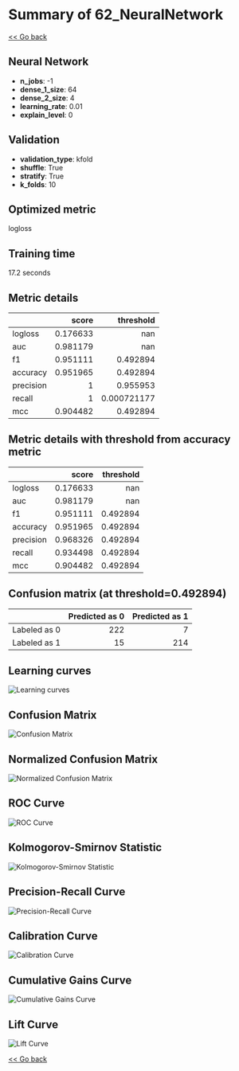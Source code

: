 # Summary of 62_NeuralNetwork

[<< Go back](../README.md)


## Neural Network
- **n_jobs**: -1
- **dense_1_size**: 64
- **dense_2_size**: 4
- **learning_rate**: 0.01
- **explain_level**: 0

## Validation
 - **validation_type**: kfold
 - **shuffle**: True
 - **stratify**: True
 - **k_folds**: 10

## Optimized metric
logloss

## Training time

17.2 seconds

## Metric details
|           |    score |     threshold |
|:----------|---------:|--------------:|
| logloss   | 0.176633 | nan           |
| auc       | 0.981179 | nan           |
| f1        | 0.951111 |   0.492894    |
| accuracy  | 0.951965 |   0.492894    |
| precision | 1        |   0.955953    |
| recall    | 1        |   0.000721177 |
| mcc       | 0.904482 |   0.492894    |


## Metric details with threshold from accuracy metric
|           |    score |   threshold |
|:----------|---------:|------------:|
| logloss   | 0.176633 |  nan        |
| auc       | 0.981179 |  nan        |
| f1        | 0.951111 |    0.492894 |
| accuracy  | 0.951965 |    0.492894 |
| precision | 0.968326 |    0.492894 |
| recall    | 0.934498 |    0.492894 |
| mcc       | 0.904482 |    0.492894 |


## Confusion matrix (at threshold=0.492894)
|              |   Predicted as 0 |   Predicted as 1 |
|:-------------|-----------------:|-----------------:|
| Labeled as 0 |              222 |                7 |
| Labeled as 1 |               15 |              214 |

## Learning curves
![Learning curves](learning_curves.png)
## Confusion Matrix

![Confusion Matrix](confusion_matrix.png)


## Normalized Confusion Matrix

![Normalized Confusion Matrix](confusion_matrix_normalized.png)


## ROC Curve

![ROC Curve](roc_curve.png)


## Kolmogorov-Smirnov Statistic

![Kolmogorov-Smirnov Statistic](ks_statistic.png)


## Precision-Recall Curve

![Precision-Recall Curve](precision_recall_curve.png)


## Calibration Curve

![Calibration Curve](calibration_curve_curve.png)


## Cumulative Gains Curve

![Cumulative Gains Curve](cumulative_gains_curve.png)


## Lift Curve

![Lift Curve](lift_curve.png)



[<< Go back](../README.md)
